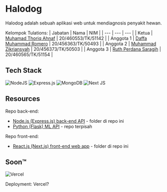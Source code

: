 # Halodog
Halodog adalah sebuah aplikasi web untuk mendiagnosis penyakit hewan.

Kelompok Tulations:
| Jabatan | Nama | NIM |
| --- | --- | --- |
| Ketua | [Muhamad Thoriq Ahnaf](https://github.com/MuhamadThoriqAhnaf) | 20/460553/TK/51142 |
| Anggota 1 | [Daffa Muhammad Romero](https://github.com/daffaromero) | 20/456363/TK/50493 |
| Anggota 2 | [Muhammad Zikriansyah](https://github.com/MuhammadZikriansyah) | 20/456373/TK/50503 |
| Anggota 3 | [Ruth Perdana Saragih](https://github.com/ruthps) | 20/460565/TK/51154 |

Tech Stack
------
![NodeJS](https://img.shields.io/badge/node.js-6DA55F?style=for-the-badge&logo=node.js&logoColor=white)
![Express.js](https://img.shields.io/badge/express.js-%23404d59.svg?style=for-the-badge&logo=express&logoColor=%2361DAFB)
![MongoDB](https://img.shields.io/badge/MongoDB-%234ea94b.svg?style=for-the-badge&logo=mongodb&logoColor=white)
![Next JS](https://img.shields.io/badge/Next-black?style=for-the-badge&logo=next.js&logoColor=white)

Resources
------
Repo back-end:

- [Node.js (Express.js) back-end API](https://github.com/daffaromero/Halodog/tree/main/halodog-be) - folder di repo ini
- [Python (Flask) ML API](https://github.com/daffaromero/halodog-flask) - repo terpisah

Repo front-end:

- [React.js (Next.js) front-end web app](https://github.com/daffaromero/Halodog/tree/main/halodog-fe) - folder di repo ini

Soon&#8482;
------
![Vercel](https://img.shields.io/badge/vercel-%23000000.svg?style=for-the-badge&logo=vercel&logoColor=white)

Deployment: Vercel?
